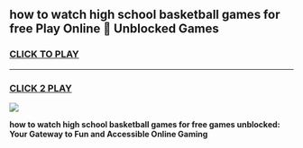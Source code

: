 
## how to watch high school basketball games for free Play Online 👋 Unblocked Games
<h3>
<a href="https://news.freeplayer.one?title=how_to_watch_high_school_basketball_games_for_free&ref=17GH">CLICK TO PLAY</a></h3>
<hr>

<h3>
<a href="https://news.freeplayer.one?title=how_to_watch_high_school_basketball_games_for_free&ref=17GH">CLICK 2 PLAY</a>
  
</h3>

<a href="https://news.freeplayer.one?title=how_to_watch_high_school_basketball_games_for_free&ref=17GH/"><img src="https://clearcache.store/games.png"></a>


**how to watch high school basketball games for free games unblocked: Your Gateway to Fun and Accessible Online Gaming**
